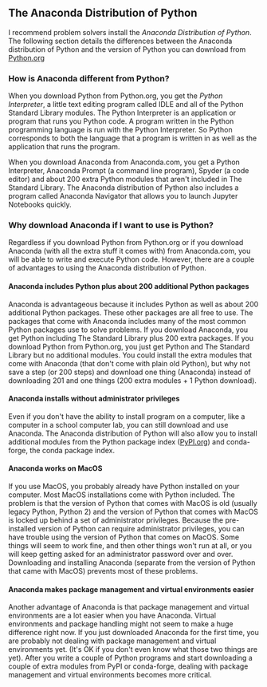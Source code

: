
## The Anaconda Distribution of Python
I recommend problem solvers install the _Anaconda Distribution of Python_. The following section details the differences between the Anaconda distribution of Python and the version of Python you can download from [Python.org](https://python.org)
### How is Anaconda different from Python?

When you download Python from Python.org, you get the _Python Interpreter_, a little text editing program called IDLE and all of the Python Standard Library modules. The Python Interpreter is an application or program that runs you Python code. A program written in the Python programming language is run with the Python Interpreter. So Python corresponds to both the language that a program is written in as well as the application that runs the program.

When you download Anaconda from Anaconda.com, you get a Python Interpreter,  Anaconda Prompt (a command line program), Spyder (a code editor) and about 200 extra Python modules that aren't included in The Standard Library. The Anaconda distribution of Python also includes a program called Anaconda Navigator that allows you to launch Jupyter Notebooks quickly.
### Why download Anaconda if I want to use is Python?

Regardless if you download Python from Python.org or if you download Anaconda (with all the extra stuff it comes with) from Anaconda.com, you will be able to write and execute Python code. However, there are a couple of advantages to using the Anaconda distribution of Python.

#### Anaconda includes Python plus about 200 additional Python packages

Anaconda is advantageous because it includes Python as well as about 200 additional Python packages. These other packages are all free to use. The packages that come with Anaconda includes many of the most common Python packages use to solve problems. If you download Anaconda, you get Python including The Standard Library plus 200 extra packages. If you download Python from Python.org, you just get Python and The Standard Library but no additional modules. You could install the extra modules that come with Anaconda (that don't come with plain old Python), but why not save a step (or 200 steps) and download one thing (Anaconda) instead of downloading 201 and one things (200 extra modules + 1 Python download).

#### Anaconda installs without administrator privileges

Even if you don't have the ability to install program on a computer, like a computer in a school computer lab, you can still download and use Anaconda. The Anaconda distribution of Python will also allow you to install additional modules from the Python package index ([PyPI.org](https://pypi.org/)) and conda-forge, the conda package index.

#### Anaconda works on MacOS

If you use MacOS, you probably already have Python installed on your computer. Most MacOS installations come with Python included. The problem is that the version of Python that comes with MacOS is old (usually legacy Python, Python 2) and the version of Python that comes with MacOS is locked up behind a set of administrator privileges. Because the pre-installed version of Python can require administrator privileges, you can have trouble using the version of Python that comes on MacOS. Some things will seem to work fine, and then other things won't run at all, or you will keep getting asked for an administrator password over and over. Downloading and installing Anaconda (separate from the version of Python that came with MacOS) prevents most of these problems.

#### Anaconda makes package management and virtual environments easier

Another advantage of Anaconda is that package management and virtual environments are a lot easier when you have Anaconda. Virtual environments and package handling might not seem to make a huge difference right now. If you just downloaded Anaconda for the first time, you are probably not dealing with package management and virtual environments yet. (It's OK if you don't even know what those two things are yet). After you write a couple of Python programs and start downloading a couple of extra modules from PyPI or conda-forge, dealing with package management and virtual environments becomes more critical.
 

